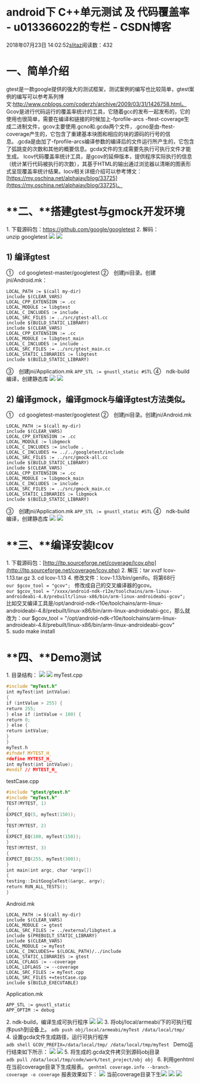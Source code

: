 # android下 C++单元测试 及 代码覆盖率 - u013366022的专栏 - CSDN博客
2018年07月23日 14:02:52[slitaz](https://me.csdn.net/u013366022)阅读数：432
# **一、**简单介绍****
gtest是一款google提供的强大的测试框架，测试案例的编写也比较简单，gtest案例的编写可以参考系列博文:http://www.cnblogs.com/coderzh/archive/2009/03/31/1426758.html。
Gcov是进行代码运行的覆盖率统计的工具，它随着gcc的发布一起发布的，它的使用也很简单，需要在编译和链接的时候加上-fprofile-arcs -ftest-coverage生成二进制文件，gcov主要使用.gcno和.gcda两个文件，.gcno是由-ftest-coverage产生的，它包含了重建基本块图和相应的块的源码的行号的信息。.gcda是由加了-fprofile-arcs编译参数的编译后的文件运行所产生的，它包含了弧跳变的次数和其他的概要信息。gcda文件的生成需要先执行可执行文件才能生成。
lcov代码覆盖率统计工具，是gcov的延伸版本，提供程序实际执行的信息（统计某行代码被执行的次数），其基于HTML的输出通过浏览器以清晰的图表形式呈现覆盖率统计结果。locv相关详细介绍可以参考博文：[https://my.oschina.net/alphajay/blog/33725](https://my.oschina.net/alphajay/blog/33725)。
# **二、****搭建gtest与gmock开发环境**
1. 下载源码包：https://github.com/google/googletest
2. 解码：unzip googletest
![](gtest%20gmock%20lcov%E4%BB%A3%E7%A0%81%E8%A6%86%E7%9B%96%E7%8E%87%E6%B5%8B%E8%AF%95%E6%96%B9%E6%A1%88.files/gtest%20gmock%20lcov%E4%BB%A3%E7%A0%81%E8%A6%86%E7%9B%96%E7%8E%87%E6%B5%8B%E8%AF%95%E6%96%B9%E6%A1%881232.png)
![](https://img-blog.csdn.net/20180723203227235?watermark/2/text/aHR0cHM6Ly9ibG9nLmNzZG4ubmV0L3UwMTMzNjYwMjI=/font/5a6L5L2T/fontsize/400/fill/I0JBQkFCMA==/dissolve/70)
## 1) 编译gtest
①　cd googletest-master/googletest
②　创建jni目录。创建jni/Android.mk：
```
LOCAL_PATH := $(call my-dir) 
include $(CLEAR_VARS) 
LOCAL_CPP_EXTENSION := .cc 
LOCAL_MODULE := libgtest 
LOCAL_C_INCLUDES := include . 
LOCAL_SRC_FILES := ../src/gtest-all.cc 
include $(BUILD_STATIC_LIBRARY) 
include $(CLEAR_VARS) 
LOCAL_CPP_EXTENSION := .cc 
LOCAL_MODULE := libgtest_main 
LOCAL_C_INCLUDES := include . 
LOCAL_SRC_FILES := ../src/gtest_main.cc 
LOCAL_STATIC_LIBRARIES := libgtest 
include $(BUILD_STATIC_LIBRARY)
```
③　创建jni/Application.mk
`APP_STL := gnustl_static #STL`
④　ndk-build编译，创建静态库
![](gtest%20gmock%20lcov%E4%BB%A3%E7%A0%81%E8%A6%86%E7%9B%96%E7%8E%87%E6%B5%8B%E8%AF%95%E6%96%B9%E6%A1%88.files/gtest%20gmock%20lcov%E4%BB%A3%E7%A0%81%E8%A6%86%E7%9B%96%E7%8E%87%E6%B5%8B%E8%AF%95%E6%96%B9%E6%A1%881847.png)
![](https://img-blog.csdn.net/20180723203333790?watermark/2/text/aHR0cHM6Ly9ibG9nLmNzZG4ubmV0L3UwMTMzNjYwMjI=/font/5a6L5L2T/fontsize/400/fill/I0JBQkFCMA==/dissolve/70)
## 2) 编译gmock，编译gmock与编译gtest方法类似。
①　cd googletest-master/googletest
②　创建jni目录。创建jni/Android.mk
```
LOCAL_PATH := $(call my-dir) 
include $(CLEAR_VARS) 
LOCAL_CPP_EXTENSION := .cc 
LOCAL_MODULE := libgmock 
LOCAL_C_INCLUDES := include . 
LOCAL_C_INCLUDES += ../../googletest/include 
LOCAL_SRC_FILES := ../src/gmock-all.cc 
include $(BUILD_STATIC_LIBRARY) 
include $(CLEAR_VARS) 
LOCAL_CPP_EXTENSION := .cc 
LOCAL_MODULE := libgmock_main 
LOCAL_C_INCLUDES := include . 
LOCAL_SRC_FILES := ../src/gmock_main.cc 
LOCAL_STATIC_LIBRARIES := libgmock 
include $(BUILD_STATIC_LIBRARY)
```
③　创建jni/Application.mk
`APP_STL := gnustl_static #STL`
④　ndk-build编译，创建静态库
![](gtest%20gmock%20lcov%E4%BB%A3%E7%A0%81%E8%A6%86%E7%9B%96%E7%8E%87%E6%B5%8B%E8%AF%95%E6%96%B9%E6%A1%88.files/gtest%20gmock%20lcov%E4%BB%A3%E7%A0%81%E8%A6%86%E7%9B%96%E7%8E%87%E6%B5%8B%E8%AF%95%E6%96%B9%E6%A1%882527.png)
![](https://img-blog.csdn.net/2018072320334752?watermark/2/text/aHR0cHM6Ly9ibG9nLmNzZG4ubmV0L3UwMTMzNjYwMjI=/font/5a6L5L2T/fontsize/400/fill/I0JBQkFCMA==/dissolve/70)
# **三、****编译安装lcov**
1. 下载源码包：[http://ltp.sourceforge.net/coverage/lcov.php](http://ltp.sourceforge.net/coverage/lcov.php)
2. 解压：tar xvzf lcov-1.13.tar.gz
3. cd lcov-1.13
4. 修改文件：lcov-1.13/bin/genifo。将第68行
`our $gcov_tool = "gcov"; `
修改成自己的交叉编译器的gcov。
`our $gcov_tool = "/xxxx/android-ndk-r12e/toolchains/arm-linux-androideabi-4.8/prebuilt/linux-x86/bin/arm-linux-androideabi-gcov"; `
比如交叉编译工具是/opt/android-ndk-r10e/toolchains/arm-linux-androideabi-4.8/prebuilt/linux-x86/bin/arm-linux-androideabi-gcc，那么就改为：our $gcov_tool = "/opt/android-ndk-r10e/toolchains/arm-linux-androideabi-4.8/prebuilt/linux-x86/bin/arm-linux-androideabi-gcov"
5. sudo make install
# **四、****Demo测试**
1. 目录结构：
![](gtest%20gmock%20lcov%E4%BB%A3%E7%A0%81%E8%A6%86%E7%9B%96%E7%8E%87%E6%B5%8B%E8%AF%95%E6%96%B9%E6%A1%88.files/gtest%20gmock%20lcov%E4%BB%A3%E7%A0%81%E8%A6%86%E7%9B%96%E7%8E%87%E6%B5%8B%E8%AF%95%E6%96%B9%E6%A1%883224.png)
![](https://img-blog.csdn.net/20180723203447259?watermark/2/text/aHR0cHM6Ly9ibG9nLmNzZG4ubmV0L3UwMTMzNjYwMjI=/font/5a6L5L2T/fontsize/400/fill/I0JBQkFCMA==/dissolve/70)
myTest.cpp
```cpp
#include "myTest.h" 
int myTest(int intValue) 
{ 
if (intValue > 255) { 
return 255; 
} else if (intValue < 100) { 
return 0; 
} else { 
return intValue; 
} 
} 
myTest.h
#ifndef MYTEST_H_ 
#define MYTEST_H_ 
int myTest(int intValue); 
#endif // MYTEST_H_
```
testCase.cpp
```cpp
#include "gtest/gtest.h" 
#include "myTest.h" 
TEST(MYTEST, 1) 
{ 
EXPECT_EQ(5, myTest(150)); 
} 
TEST(MYTEST, 2) 
{ 
EXPECT_EQ(100, myTest(150)); 
} 
TEST(MYTEST, 3) 
{ 
EXPECT_EQ(255, myTest(300)); 
} 
int main(int argc, char *argv[]) 
{ 
testing::InitGoogleTest(&argc, argv); 
return RUN_ALL_TESTS(); 
}
```
Android.mk
```
LOCAL_PATH := $(call my-dir) 
include $(CLEAR_VARS) 
LOCAL_MODULE := gtest 
LOCAL_SRC_FILES := ../external/libgtest.a 
include $(PREBUILT_STATIC_LIBRARY) 
include $(CLEAR_VARS) 
LOCAL_MODULE := myTest 
LOCAL_C_INCLUDES+= $(LOCAL_PATH)/../include 
LOCAL_STATIC_LIBRARIES := gtest 
LOCAL_CFLAGS := --coverage 
LOCAL_LDFLAGS := --coverage 
LOCAL_SRC_FILES := myTest.cpp 
LOCAL_SRC_FILES +=testCase.cpp 
include $(BUILD_EXECUTABLE)
```
Application.mk
```
APP_STL := gnustl_static 
APP_OPTIM := debug
```
2. ndk-build，编译生成可执行程序
![](gtest%20gmock%20lcov%E4%BB%A3%E7%A0%81%E8%A6%86%E7%9B%96%E7%8E%87%E6%B5%8B%E8%AF%95%E6%96%B9%E6%A1%88.files/gtest%20gmock%20lcov%E4%BB%A3%E7%A0%81%E8%A6%86%E7%9B%96%E7%8E%87%E6%B5%8B%E8%AF%95%E6%96%B9%E6%A1%884379.png)
![](https://img-blog.csdn.net/20180723203508153?watermark/2/text/aHR0cHM6Ly9ibG9nLmNzZG4ubmV0L3UwMTMzNjYwMjI=/font/5a6L5L2T/fontsize/400/fill/I0JBQkFCMA==/dissolve/70)
3. 将obj/local/armeabi/下的可执行程序push到设备上。
`adb push obj/local/armeabi/myTest /data/local/tmp/`
4. 设置gcda文件生成路径，运行可执行程序
`adb shell GCOV_PREFIX=/data/local/tmp/ /data/local/tmp/myTest `
Demo运行结束如下所示：
![](gtest%20gmock%20lcov%E4%BB%A3%E7%A0%81%E8%A6%86%E7%9B%96%E7%8E%87%E6%B5%8B%E8%AF%95%E6%96%B9%E6%A1%88.files/gtest%20gmock%20lcov%E4%BB%A3%E7%A0%81%E8%A6%86%E7%9B%96%E7%8E%87%E6%B5%8B%E8%AF%95%E6%96%B9%E6%A1%884567.png)
![](https://img-blog.csdn.net/20180723203522704?watermark/2/text/aHR0cHM6Ly9ibG9nLmNzZG4ubmV0L3UwMTMzNjYwMjI=/font/5a6L5L2T/fontsize/400/fill/I0JBQkFCMA==/dissolve/70)
5. 将生成的.gcda文件拷贝到源码obj目录
`adb pull /data/local/tmp/code/work/test_project/obj obj `
6. 利用genhtml在当前coverage目录下生成报表。
`genhtml coverage.info --branch-coverage -o coverage`
报表效果如下：
![](https://img-blog.csdn.net/20180723203552121?watermark/2/text/aHR0cHM6Ly9ibG9nLmNzZG4ubmV0L3UwMTMzNjYwMjI=/font/5a6L5L2T/fontsize/400/fill/I0JBQkFCMA==/dissolve/70)
当前coverage目录下生![](gtest%20gmock%20lcov%E4%BB%A3%E7%A0%81%E8%A6%86%E7%9B%96%E7%8E%87%E6%B5%8B%E8%AF%95%E6%96%B9%E6%A1%88.files/gtest%20gmock%20lcov%E4%BB%A3%E7%A0%81%E8%A6%86%E7%9B%96%E7%8E%87%E6%B5%8B%E8%AF%95%E6%96%B9%E6%A1%884751.png)
![](gtest%20gmock%20lcov%E4%BB%A3%E7%A0%81%E8%A6%86%E7%9B%96%E7%8E%87%E6%B5%8B%E8%AF%95%E6%96%B9%E6%A1%88.files/gtest%20gmock%20lcov%E4%BB%A3%E7%A0%81%E8%A6%86%E7%9B%96%E7%8E%87%E6%B5%8B%E8%AF%95%E6%96%B9%E6%A1%884753.png)
![](https://img-blog.csdn.net/20180723203609483?watermark/2/text/aHR0cHM6Ly9ibG9nLmNzZG4ubmV0L3UwMTMzNjYwMjI=/font/5a6L5L2T/fontsize/400/fill/I0JBQkFCMA==/dissolve/70)
